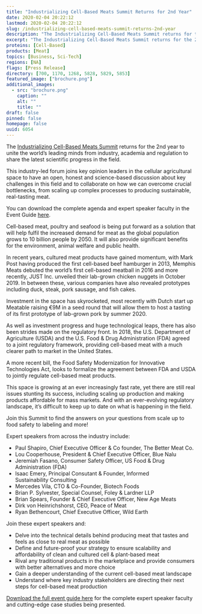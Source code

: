 ```yaml
---
title: "Industrializing Cell-Based Meats Summit Returns for 2nd Year"
date: 2020-02-04 20:22:12
lastmod: 2020-02-04 20:22:12
slug: /industrializing-cell-based-meats-summit-returns-2nd-year
description: "The Industrializing Cell-Based Meats Summit returns for the 2nd year to unite the world’s leading minds from industry, academia and regulation to share the latest scientific progress in the field."
excerpt: "The Industrializing Cell-Based Meats Summit returns for the 2nd year to unite the world’s leading minds from industry, academia and regulation to share the latest scientific progress in the field."
proteins: [Cell-Based]
products: [Meat]
topics: [Business, Sci-Tech]
regions: [NA]
flags: [Press Release]
directory: [700, 1170, 1268, 5828, 5829, 5853]
featured_image: ["brochure.png"]
additional_images:
  - src: "brochure.png"
    caption: ""
    alt: ""
    title: ""
draft: false
pinned: false
homepage: false
uuid: 6054
---
```

<p>The <a href="https://industrializingcellbasedmeats.com/?utm_source=external-protein-report&utm_medium=press-release&utm_campaign=14821-icbm-protein-report-press-release">Industrializing Cell-Based Meats Summit</a> returns for the 2nd year to unite the world’s leading minds from industry, academia and regulation to share the latest scientific progress in the field.</p>

<p>This industry-led forum joins key opinion leaders in the cellular agricultural space to have an open, honest and science-based discussion about key challenges in this field and to collaborate on how we can overcome crucial bottlenecks, from scaling up complex processes to producing sustainable, real-tasting meat.</p>

<p>You can download the complete agenda and expert speaker faculty in the Event Guide <a href="https://industrializingcellbasedmeats.com/program/full-event-guide/?utm_source=external-protein-report&utm_medium=press-release&utm_campaign=14821-icbm-protein-report-press-release">here</a>.</p>

<p>Cell-based meat, poultry and seafood is being put forward as a solution that will help fulfil the increased demand for meat as the global population grows to 10 billion people by 2050. It will also provide significant benefits for the environment, animal welfare and public health.</p>

<p>In recent years, cultured meat products have gained momentum, with Mark Post having produced the first cell-based beef hamburger in 2013, Memphis Meats debuted the world’s first cell-based meatball in 2016 and more recently, JUST Inc. unveiled their lab-grown chicken nuggets in October 2019. In between these, various companies have also revealed prototypes including duck, steak, pork sausage, and fish cakes.</p>

<p>Investment in the space has skyrocketed, most recently with Dutch start up Meatable raising €9M in a seed round that will allow them to host a tasting of its first prototype of lab-grown pork by summer 2020.</p>

<p>As well as investment progress and huge technological leaps, there has also been strides made on the regulatory front. In 2018, the U.S. Department of Agriculture (USDA) and the U.S. Food <span class="amp">&</span> Drug Administration (FDA) agreed to a joint regulatory framework, providing cell-based meat with a much clearer path to market in the United States.</p>

<p>A more recent bill, the Food Safety Modernization for Innovative Technologies Act, looks to formalize the agreement between FDA and USDA to jointly regulate cell-based meat products.</p>

<p>This space is growing at an ever increasingly fast rate, yet there are still real issues stunting its success, including scaling up production and making products affordable for mass markets. And with an ever-evolving regulatory landscape, it’s difficult to keep up to date on what is happening in the field.</p>

<p>Join this Summit to find the answers on your questions from scale up to food safety to labeling and more!</p>

<p>Expert speakers from across the industry include:</p>

<ul>
	<li>Paul Shapiro, Chief Executive Officer <span class="amp">&</span> Co founder, The Better Meat Co.</li>
	<li>Lou Cooperhouse, President <span class="amp">&</span> Chief Executive Officer, Blue Nalu</li>
	<li>Jeremiah Fasano, Consumer Safety Officer, US Food <span class="amp">&</span> Drug Administration (FDA)</li>
	<li>Isaac Emery, Principal Consutant <span class="amp">&</span> Founder, Informed Sustainability Consulting</li>
	<li>Mercedes Vila, CTO <span class="amp">&</span> Co-Founder, Biotech Foods</li>
	<li>Brian P. Sylvester, Special Counsel, Foley <span class="amp">&</span> Lardner LLP</li>
	<li>Brian Spears, Founder <span class="amp">&</span> Chief Executive Officer, New Age Meats</li>
	<li>Dirk von Heinrichshorst, CEO, Peace of Meat</li>
	<li>Ryan Bethencourt, Chief Executive Officer, Wild Earth</li>
</ul>

<p>Join these expert speakers and:</p>

<ul>
	<li>Delve into the technical details behind producing meat that tastes and feels as close to real meat as possible</li>
	<li>Define and future-proof your strategy to ensure scalability and affordability of clean and cultured cell <span class="amp">&</span> plant-based meat</li>
	<li>Rival any traditional products in the marketplace and provide consumers with better alternatives and more choice</li>
	<li>Gain a deeper understanding of the current cell-based meat landscape</li>
	<li>Understand where key industry stakeholders are directing their next steps for cell-based meat production</li>
</ul>

<p><a href="https://industrializingcellbasedmeats.com/program/full-event-guide/?utm_source=external-protein-report&utm_medium=press-release&utm_campaign=14821-icbm-protein-report-press-release">Download the full event guide here</a> for the complete expert speaker faculty and cutting-edge case studies being presented.</p>
